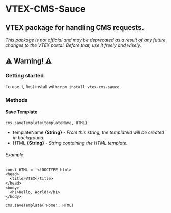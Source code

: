 VTEX-CMS-Sauce
==============
VTEX package for handling CMS requests.
--------------------------------------
*This package is not official and may be deprecated as a result of any future changes to the VTEX portal. Before that, use it freely and wisely.*

## :warning: Warning! :warning:

### Getting started
To use it, first install with: `npm install vtex-cms-sauce`.

### Methods

#### Save Template
`cms.saveTemplate(templateName, HTML)`
* templateName **{String}** - *From this string, the templateId will be created in background.*
* HTML **{String}** - *String containing the HTML template.*

###### Example
```
const HTML = `<!DOCTYPE html>
<head>
  <title>VTEX</title>
</head>
<body>
  <h1>Hello, World!</h1>
</body>
`
cms.saveTemplate('Home', HTML)
```
